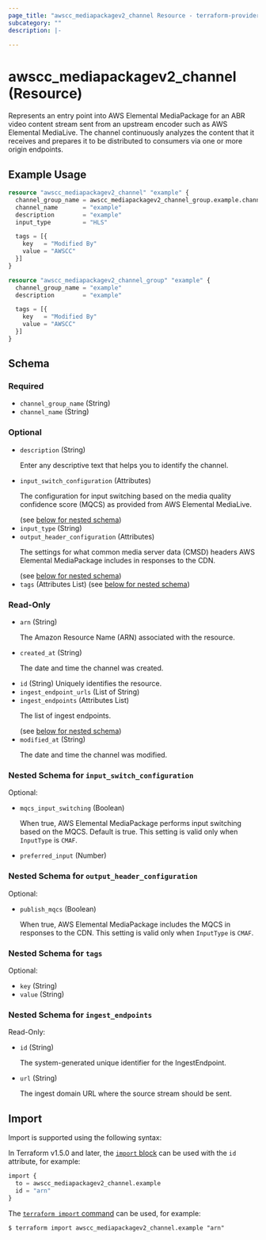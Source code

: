 ```yaml
---
page_title: "awscc_mediapackagev2_channel Resource - terraform-provider-awscc"
subcategory: ""
description: |-
  
---
```


# awscc_mediapackagev2_channel (Resource)

<p>Represents an entry point into AWS Elemental MediaPackage for an ABR video content stream sent from an upstream encoder such as AWS Elemental MediaLive. The channel continuously analyzes the content that it receives and prepares it to be distributed to consumers via one or more origin endpoints.</p>

## Example Usage

```terraform
resource "awscc_mediapackagev2_channel" "example" {
  channel_group_name = awscc_mediapackagev2_channel_group.example.channel_group_name
  channel_name       = "example"
  description        = "example"
  input_type         = "HLS"

  tags = [{
    key   = "Modified By"
    value = "AWSCC"
  }]
}

resource "awscc_mediapackagev2_channel_group" "example" {
  channel_group_name = "example"
  description        = "example"

  tags = [{
    key   = "Modified By"
    value = "AWSCC"
  }]
}
```

<!-- schema generated by tfplugindocs -->
## Schema

### Required

- `channel_group_name` (String)
- `channel_name` (String)

### Optional

- `description` (String) <p>Enter any descriptive text that helps you to identify the channel.</p>
- `input_switch_configuration` (Attributes) <p>The configuration for input switching based on the media quality confidence score (MQCS) as provided from AWS Elemental MediaLive.</p> (see [below for nested schema](#nestedatt--input_switch_configuration))
- `input_type` (String)
- `output_header_configuration` (Attributes) <p>The settings for what common media server data (CMSD) headers AWS Elemental MediaPackage includes in responses to the CDN.</p> (see [below for nested schema](#nestedatt--output_header_configuration))
- `tags` (Attributes List) (see [below for nested schema](#nestedatt--tags))

### Read-Only

- `arn` (String) <p>The Amazon Resource Name (ARN) associated with the resource.</p>
- `created_at` (String) <p>The date and time the channel was created.</p>
- `id` (String) Uniquely identifies the resource.
- `ingest_endpoint_urls` (List of String)
- `ingest_endpoints` (Attributes List) <p>The list of ingest endpoints.</p> (see [below for nested schema](#nestedatt--ingest_endpoints))
- `modified_at` (String) <p>The date and time the channel was modified.</p>

<a id="nestedatt--input_switch_configuration"></a>
### Nested Schema for `input_switch_configuration`

Optional:

- `mqcs_input_switching` (Boolean) <p>When true, AWS Elemental MediaPackage performs input switching based on the MQCS. Default is true. This setting is valid only when <code>InputType</code> is <code>CMAF</code>.</p>
- `preferred_input` (Number)


<a id="nestedatt--output_header_configuration"></a>
### Nested Schema for `output_header_configuration`

Optional:

- `publish_mqcs` (Boolean) <p>When true, AWS Elemental MediaPackage includes the MQCS in responses to the CDN. This setting is valid only when <code>InputType</code> is <code>CMAF</code>.</p>


<a id="nestedatt--tags"></a>
### Nested Schema for `tags`

Optional:

- `key` (String)
- `value` (String)


<a id="nestedatt--ingest_endpoints"></a>
### Nested Schema for `ingest_endpoints`

Read-Only:

- `id` (String) <p>The system-generated unique identifier for the IngestEndpoint.</p>
- `url` (String) <p>The ingest domain URL where the source stream should be sent.</p>

## Import

Import is supported using the following syntax:

In Terraform v1.5.0 and later, the [`import` block](https://developer.hashicorp.com/terraform/language/import) can be used with the `id` attribute, for example:

```terraform
import {
  to = awscc_mediapackagev2_channel.example
  id = "arn"
}
```

The [`terraform import` command](https://developer.hashicorp.com/terraform/cli/commands/import) can be used, for example:

```shell
$ terraform import awscc_mediapackagev2_channel.example "arn"
```